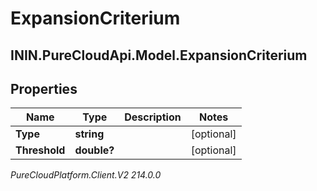 # ExpansionCriterium

## ININ.PureCloudApi.Model.ExpansionCriterium

## Properties

|Name | Type | Description | Notes|
|------------ | ------------- | ------------- | -------------|
| **Type** | **string** |  | [optional] |
| **Threshold** | **double?** |  | [optional] |



_PureCloudPlatform.Client.V2 214.0.0_
